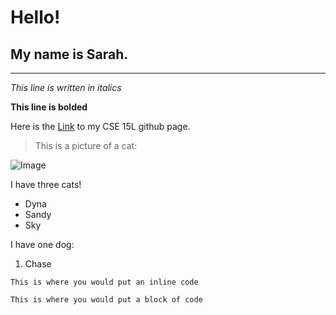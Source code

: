 # Hello!
## My name is Sarah.
---

*This line is written in italics*

**This line is bolded**

Here is the [Link](https://github.com/smburbach/cse15l-lab-reports) to my CSE 15L github page.

> This is a picture of a cat: 

![Image](https://user-images.githubusercontent.com/106550373/192122225-2c6964ed-c3b0-4bbc-ab70-0e0f32609275.jpeg)

I have three cats!
* Dyna
* Sandy
* Sky

I have one dog:
1. Chase

`This is where you would put an inline code`

```
This is where you would put a block of code
```
